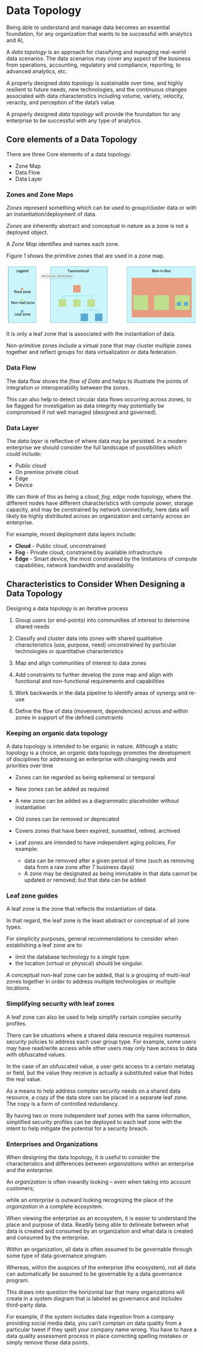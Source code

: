 # Data Topology

Being able to understand and manage data becomes an essential foundation, for any organization that wants to be successful with analytics and AI,

A *data topology* is an approach for classifying and managing real-world data scenarios. The data scenarios may cover any aspect of the business from  operations, accounting, regulatory and compliance, reporting, to advanced analytics, etc.

A properly designed *data topology* is sustainable over time, and highly resilient to future needs, new technologies, and the continuous changes associated with data characteristics including volume, variety, velocity, veracity, and perception of the data’s value.

A properly designed *data topology* will provide the foundation for any enterprise to be successful with any type of analytics.

## Core elements of a Data Topology

There are three Core elements of a data topology:

- Zone Map
- Data Flow
- Data Layer

### Zones and Zone Maps

*Zones* represent something which can be used to group/cluster data or with an instantiation/deployment of data.

*Zones* are inherently abstract and conceptual in nature as a zone is not a deployed object.

A *Zone Map* identifies and names each zone.

Figure 1 shows the primitive zones that are used in a zone map.

![Data topology zone](./images/dtzones.png)

It is only a leaf zone that is associated with the instantiation of data.

Non-primitive zones include a virtual zone that may cluster multiple zones together and reflect groups for data virtualization or data federation.

### Data Flow

The data flow shows the *flow of Data* and helps
to illustrate the points of integration or interoperability between the zones.  

This can also help to detect circular data flows occurring across zones, to be flagged for investigation as data integrity may potentially be compromised if not well managed (designed and governed).

### Data Layer

The *data layer* is reflective of where data may be persisted. In a modern enterprise we should consider the full landscape of possibilities which could include:
- Public cloud
- On premise private cloud
- Edge
- Device

We can think of this as being a *cloud, fog, edge*  node topology, where the different nodes have different characteristics with compute power, storage capacity, and may be constrained by network connectivity, here data will likely be highly distributed across an organization and certainly across an enterprise.
  
For example, mixed deployment data layers include:

- **Cloud** - Public cloud, unconstrained
- **Fog** - Private cloud, constrained by available infrastructure
- **Edge** - Smart device, the most constrained by the limitations of compute capabilities, network bandwidth and availability

## Characteristics to Consider When Designing a Data Topology

Designing a data topology is an iterative process

1. Group users (or end-points) into communities of interest to determine shared needs

2. Classify and cluster data into zones with shared qualitative characteristics (use, purpose, need) unconstrained by particular technologies or quantitative characteristics

3. Map and align communities of interest to data zones

4. Add constraints to further develop the zone map and align with functional and non-functional requirements and capabilities

5. Work backwards in the data pipeline to identify areas of synergy and re-use

6. Define the flow of data (movement, dependencies) across and within zones in support of the defined constraints

### Keeping an organic data topology

A data topology is intended to be organic in nature. Although a static topology is a choice, an organic data topology promotes the development of disciplines for addressing an enterprise with changing needs and priorities over time

* Zones can be regarded as being ephemeral or temporal

* New zones can be added as required

* A new zone can be added as a diagrammatic placeholder without instantiation

* Old zones can be removed or deprecated

* Covers zones that have been expired, sunsetted, retired, archived

* Leaf zones are intended to have independent aging policies, For example:
  * data can be removed after a given period of time (such as removing data from a raw zone after 7 business days)
  * A zone may be designated as being immutable in that data cannot be updated or removed; but that data can be added

### Leaf zone guides

A leaf zone is the zone that reflects the instantiation of data.

In that regard, the leaf zone is the least abstract or conceptual of all zone types.

For simplicity purposes, general recommendations to consider when establishing a leaf zone are to:
* limit the database technology to a single type.
* the location (virtual or physical) should be singular.

A conceptual non-leaf zone can be added, that is a grouping of multi-leaf zones together in order to address multiple technologies or multiple locations.

### Simplifying security with leaf zones

A leaf zone can also be used to help simplify certain complex security profiles.

There can be situations where a shared data resource requires numerous security policies to address each user group type. For example, some users may have read/write access while other users may only have access to data with obfuscated values.

In the case of an obfuscated value, a user gets access to a certain metatag or field, but the value they receive is actually a substituted value that hides the real value.

As a means to help address complex security needs on a shared data resource, a copy of the data store can be placed in a separate leaf zone. The copy is a form of controlled redundancy.

By having two or more independent leaf zones with the same information, simplified security profiles can be deployed to each leaf zone with the intent to help mitigate the potential for a security breach.

### Enterprises and Organizations

When designing the data topology, it is useful to consider the characteristics and differences between *organizations* within an enterprise and the *enterprise*.

An *organization* is often inwardly looking – even when taking into account customers;

while an *enterprise* is outward looking recognizing the place of the *organization* in a complete ecosystem.

When viewing the enterprise as an ecosystem, it is easier to understand the place and purpose of data. Readily being able to delineate between what data is created and consumed by an organization and what data is created and consumed by the enterprise.

Within an organization, all data is often assumed to be governable through some type of data governance program.

Whereas, within the auspices of the enterprise (the ecosystem), not all data can automatically be assumed to be governable by a data governance program.

This draws into question the horizontal bar that many organizations will create in a system diagram that is labeled as governance and includes third-party data.

For example, if the system includes data ingestion from a company providing social media data, you can’t complain on data quality from a particular tweet if they spelt your company name wrong. You have to have a data quality assessment process in place correcting spelling mistakes or simply remove those data points.
